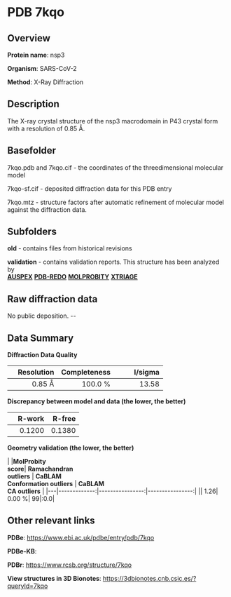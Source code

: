 # PDB 7kqo

## Overview

**Protein name**: nsp3

**Organism**: SARS-CoV-2

**Method**: X-Ray Diffraction

## Description

The X-ray crystal structure of the nsp3 macrodomain in P43 crystal form with a resolution of 0.85 Å.

## Basefolder

7kqo.pdb and 7kqo.cif - the coordinates of the threedimensional molecular model

7kqo-sf.cif - deposited diffraction data for this PDB entry

7kqo.mtz - structure factors after automatic refinement of molecular model against the diffraction data.

## Subfolders



**old** - contains files from historical revisions

**validation** - contains validation reports. This structure has been analyzed by <br>[**AUSPEX**](https://github.com/thorn-lab/coronavirus_structural_task_force/tree/master/pdb/nsp3/SARS-CoV-2/7kqo/validation/auspex) [**PDB-REDO**](https://github.com/thorn-lab/coronavirus_structural_task_force/tree/master/pdb/nsp3/SARS-CoV-2/7kqo/validation/pdb-redo) [**MOLPROBITY**](https://github.com/thorn-lab/coronavirus_structural_task_force/tree/master/pdb/nsp3/SARS-CoV-2/7kqo/validation/molprobity) [**XTRIAGE**](https://github.com/thorn-lab/coronavirus_structural_task_force/blob/master/pdb/nsp3/SARS-CoV-2/7kqo/validation/Xtriage_output.log)   



## Raw diffraction data

No public deposition. --<br> 

## Data Summary
**Diffraction Data Quality**

|   | Resolution | Completeness| I/sigma |
|---|-------------:|----------------:|--------------:|
|   |0.85 Å|100.0 %|<img width=50/>13.58|

**Discrepancy between model and data (the lower, the better)**

|   | **R-work**| **R-free**   
|---|-------------:|----------------:|           
||  0.1200|  0.1380|

**Geometry validation (the lower, the better)**

|   |**MolProbity<br>score**| **Ramachandran<br>outliers** | **CaBLAM<br>Conformation outliers** | **CaBLAM<br>CA outliers** |
|---|-------------:|----------------:|----------------:|
||  1.26|  0.00 %| 99|:0.0|

 

 



## Other relevant links 
**PDBe**:  https://www.ebi.ac.uk/pdbe/entry/pdb/7kqo

**PDBe-KB**:  
 
**PDBr**: https://www.rcsb.org/structure/7kqo 

**View structures in 3D Bionotes**: https://3dbionotes.cnb.csic.es/?queryId=7kqo

